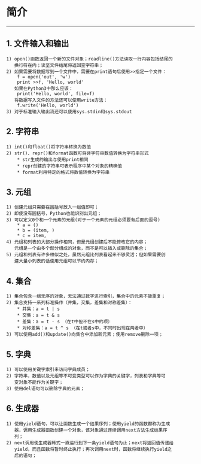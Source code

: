 # **简介**
***


## **1. 文件输入和输出**
    1) open()函数返回一个新的文件对象；readline()方法读取一行内容包括结尾的
       换行符在内；读至文件结尾将返回空字符串；
    2) 如果需要将数据写到一个文件中，需要在print语句后使用>>指定一个文件：
        f = open('out', 'w')
        print >>f, 'Hello, world'
       如果在Python3中那么应该：
        print('Hello, world', file=f)
       将数据写入文件的方法还可以使用write方法：
        f.write('Hello, world')
    3) 对于标准输入输出流还可以使用sys.stdin和sys.stdout

## **2. 字符串**
    1) int()和float()将字符串转换为数值
    2) str()、repr()和format函数可将非字符串数值转换为字符串形式
        * str生成的输出与使用print相同
        * repr创建的字符串可表示程序中某个对象的精确值
        * format利用特定的格式将数值转换为字符串

## **3. 元组**
    1) 创建元组只需要在圆括号放入一组值即可；
    2) 即使没有圆括号，Python也能识别出元组；
    3) 可以定义0个和一个元素的元组(对于一个元素的元组必须要有后面的逗号)
        * a = ()
        * b = (item, )
        * c = item,
    4) 元组和列表的大部分操作相同，但是元组创建后不能修改它的内容；
       元组是一个由多个部分组成的对象，而不是可以插入或删除的集合；
    5) 元组和列表有许多相似之处，虽然元组比列表看起来不够灵活；但如果需要创
       建大量小列表的话使用元组可以节约内存；

## **4. 集合**
    1) 集合包含一组无序的对象，无法通过数字进行索引，集合中的元素不能重复；
    2) 集合支持一系列标准操作（并集，交集，差集和对称差集）：
        * 并集：a = t | s
        * 交集：a = t & s
        * 差集：a = t - s （在t中但不在s中的项）
        * 对称差集：a = t ^ s （在t或者s中，不同时出现在两者中）
    3) 可以使用add()和update()向集合中添加新元素；使用remove删除一项；

## **5. 字典**
    1) 可以使用关键字索引来访问字典成员；
    2) 字符串，数值以及元组等不可变类型可以作为字典的关键字，列表和字典等可
       变对象不能作为关键字；
    3) 使用del语句可以删除字典的元素；

## **6. 生成器**
    1) 使用yield语句，可以让函数生成一个结果序列；使用yield的函数都称为生成
       器，调用生成器函数创建一个对象，该对象通过连续调用next方法生成结果序
       列；
    2) next调用使生成器韩式一直运行到下一条yield语句为止；next将返回值传递给
       yield，而且函数将暂时终止执行；再次调用next时，函数将继续执行yield之
       后的语句；
